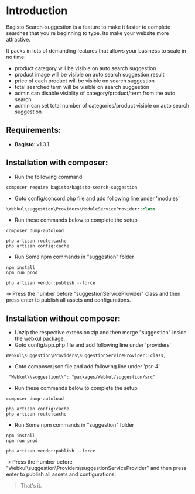 # Introduction

Bagisto Search-suggestion is a feature to make it faster to complete searches that you're beginning to type. Its make your website more attractive.

It packs in lots of demanding features that allows your business to scale in no time:

- product category will be visible on auto search suggestion
- product image will be visible on auto search suggestion result
- price of each product will be visible on search suggestion
- total searched term will be visible on search suggestion
- admin can disable visiblity of category/product/term from the auto search
- admin can set total number of categories/product visible on auto search suggestion

## Requirements:

- **Bagisto**: v1.3.1.

## Installation with composer:
- Run the following command
```
composer require bagisto/bagisto-search-suggestion
```

- Goto config/concord.php file and add following line under 'modules'
```php
\Webkul\suggestion\Providers\ModuleServiceProvider::class
```

- Run these commands below to complete the setup
```
composer dump-autoload
```

```
php artisan route:cache
php artisan config:cache
```

- Run Some npm commands in "suggestion" folder
```
npm install
npm run prod
```

```
php artisan vendor:publish --force
```
-> Press the number before "suggestionServiceProvider" class and then press enter to publish all assets and configurations.

## Installation without composer:

- Unzip the respective extension zip and then merge "suggestion" inside the webkul package.
- Goto config/app.php file and add following line under 'providers'

```
Webkul\suggestion\Providers\suggestionServiceProvider::class,
```

- Goto composer.json file and add following line under 'psr-4'

```
 "Webkul\\suggestion\\": "packages/Webkul/suggestion/src"
```

- Run these commands below to complete the setup

```
composer dump-autoload
```

```
php artisan config:cache
php artisan route:cache
```

- Run Some npm commands in "suggestion" folder
```
npm install
npm run prod
```

```
php artisan vendor:publish --force
```
-> Press the number before "Webkul\suggestion\Providers\suggestionServiceProvider" and then press enter to publish all assets and configurations.

> That's it.
